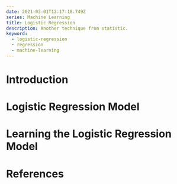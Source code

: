 ```yaml
---
date: 2021-03-01T12:17:18.749Z
series: Machine Learning
title: Logistic Regression
description: Another technique from statistic.
keyword:
  - logistic-regression
  - regression
  - machine-learning
---
```

# Introduction
# Logistic Regression Model
# Learning the Logistic Regression Model
# References